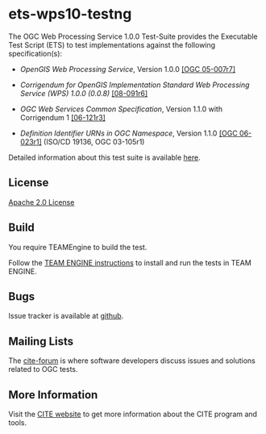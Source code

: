 # ets-wps10-testng

The OGC Web Processing Service 1.0.0 Test-Suite provides the Executable Test Script (ETS) to test implementations against the following specification(s):


  * _OpenGIS Web Processing Service_, Version 1.0.0 [[OGC 05-007r7]](http://portal.opengeospatial.org/files/?artifact_id=24151&version=3)

  * _Corrigendum for OpenGIS Implementation Standard Web Processing Service (WPS) 1.0.0 (0.0.8)_ [[08-091r6]](http://portal.opengeospatial.org/files/?artifact_id=32766)

  * _OGC Web Services Common Specification_, Version 1.1.0 with Corrigendum 1 [[06-121r3]](https://portal.opengeospatial.org/files/?artifact_id=20040&version=3)

  * _Definition Identifier URNs in OGC Namespace_, Version 1.1.0 [[OGC 06-023r1]](http://portal.opengeospatial.org/files/?artifact_id=4700) (ISO/CD 19136, OGC 03-105r1)

Detailed information about this test suite is available [here](http://opengeospatial.github.io/ets-wps10).


## License

[Apache 2.0 License](LICENSE.txt)

## Build

You require TEAMEngine to build the test. 

Follow the [TEAM ENGINE instructions](http://opengeospatial.github.io/teamengine/installation.html) to install and run the tests in TEAM ENGINE.

     
## Bugs

Issue tracker is available at [github](https://github.com/opengeospatial/ets-wps10/issues).

## Mailing Lists

The [cite-forum](http://cite.opengeospatial.org/forum) is where software developers discuss issues and solutions related to OGC tests. 

## More Information

Visit the [CITE website](http://cite.opengeospatial.org/) to get more information about the CITE program and tools.

